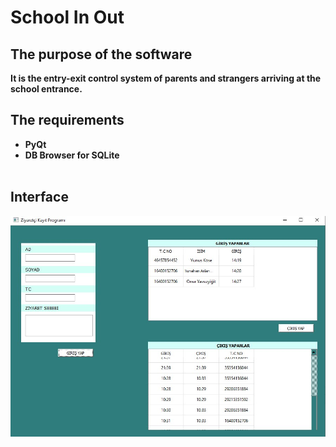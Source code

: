 # School In Out

## The purpose of the software

**It is the entry-exit control system of parents and strangers arriving at the school entrance.**

## The requirements

- **PyQt** </br>
- **DB Browser for SQLite** </br></br>

## Interface

![](https://github.com/koseeYunus/SchoolInOut/blob/master/sc.jpg?raw=true)</br>

